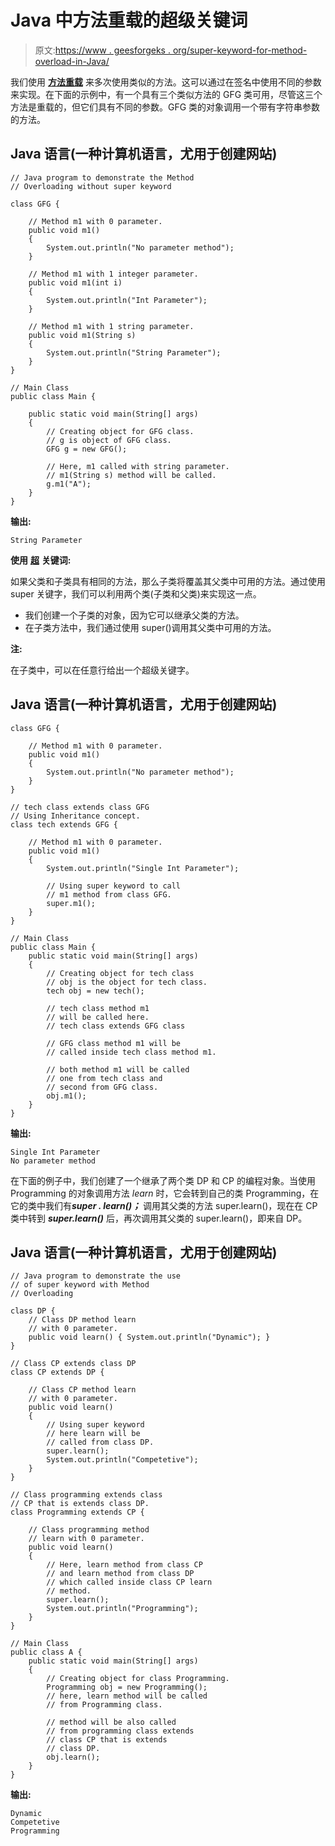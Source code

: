 # Java 中方法重载的超级关键词

> 原文:[https://www . geesforgeks . org/super-keyword-for-method-overload-in-Java/](https://www.geeksforgeeks.org/super-keyword-for-method-overloading-in-java/)

我们使用 [**方法重载**](https://www.geeksforgeeks.org/overloading-in-java/) 来多次使用类似的方法。这可以通过在签名中使用不同的参数来实现。在下面的示例中，有一个具有三个类似方法的 GFG 类可用，尽管这三个方法是重载的，但它们具有不同的参数。GFG 类的对象调用一个带有字符串参数的方法。

## Java 语言(一种计算机语言，尤用于创建网站)

```
// Java program to demonstrate the Method 
// Overloading without super keyword

class GFG {

    // Method m1 with 0 parameter.
    public void m1()
    {
        System.out.println("No parameter method");
    }

    // Method m1 with 1 integer parameter.
    public void m1(int i)
    {
        System.out.println("Int Parameter");
    }

    // Method m1 with 1 string parameter.
    public void m1(String s)
    {
        System.out.println("String Parameter");
    }
}

// Main Class
public class Main {

    public static void main(String[] args)
    {
        // Creating object for GFG class.
        // g is object of GFG class.
        GFG g = new GFG();

        // Here, m1 called with string parameter.
        // m1(String s) method will be called.
        g.m1("A");
    }
}
```

**输出:**

```
String Parameter

```

**使用** [**超**](https://www.geeksforgeeks.org/super-keyword/) **关键词:**

如果父类和子类具有相同的方法，那么子类将覆盖其父类中可用的方法。通过使用 super 关键字，我们可以利用两个类(子类和父类)来实现这一点。

*   我们创建一个子类的对象，因为它可以继承父类的方法。
*   在子类方法中，我们通过使用 super()调用其父类中可用的方法。

**注:**

在子类中，可以在任意行给出一个超级关键字。

## Java 语言(一种计算机语言，尤用于创建网站)

```
class GFG {

    // Method m1 with 0 parameter.
    public void m1()
    {
        System.out.println("No parameter method");
    }
}

// tech class extends class GFG
// Using Inheritance concept.
class tech extends GFG {

    // Method m1 with 0 parameter.
    public void m1()
    {
        System.out.println("Single Int Parameter");

        // Using super keyword to call
        // m1 method from class GFG.
        super.m1();
    }
}

// Main Class
public class Main {
    public static void main(String[] args)
    {
        // Creating object for tech class
        // obj is the object for tech class.
        tech obj = new tech();

        // tech class method m1
        // will be called here.
        // tech class extends GFG class

        // GFG class method m1 will be
        // called inside tech class method m1.

        // both method m1 will be called
        // one from tech class and
        // second from GFG class.
        obj.m1();
    }
}
```

**输出:**

```
Single Int Parameter
No parameter method

```

在下面的例子中，我们创建了一个继承了两个类 DP 和 CP 的编程对象。当使用 Programming 的对象调用方法 *learn* 时，它会转到自己的类 Programming，在它的类中我们有***super . learn()；*** 调用其父类的方法 super.learn()，现在在 CP 类中转到 ***super.learn()*** 后，再次调用其父类的 super.learn()，即来自 DP。

## Java 语言(一种计算机语言，尤用于创建网站)

```
// Java program to demonstrate the use
// of super keyword with Method
// Overloading

class DP {
    // Class DP method learn
    // with 0 parameter.
    public void learn() { System.out.println("Dynamic"); }
}

// Class CP extends class DP
class CP extends DP {

    // Class CP method learn
    // with 0 parameter.
    public void learn()
    {
        // Using super keyword
        // here learn will be
        // called from class DP.
        super.learn();
        System.out.println("Competetive");
    }
}

// Class programming extends class
// CP that is extends class DP.
class Programming extends CP {

    // Class programming method
    // learn with 0 parameter.
    public void learn()
    {
        // Here, learn method from class CP
        // and learn method from class DP
        // which called inside class CP learn
        // method.
        super.learn();
        System.out.println("Programming");
    }
}

// Main Class
public class A {
    public static void main(String[] args)
    {
        // Creating object for class Programming.
        Programming obj = new Programming();
        // here, learn method will be called
        // from Programming class.

        // method will be also called
        // from programming class extends
        // class CP that is extends
        // class DP.
        obj.learn();
    }
}
```

**输出:**

```
Dynamic
Competetive
Programming

```